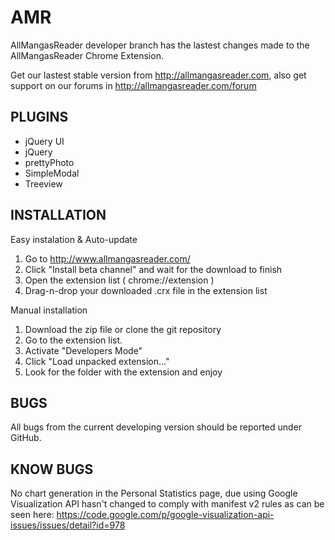 AMR
===
AllMangasReader developer branch has the lastest changes made
to the AllMangasReader Chrome Extension.

Get our lastest stable version from http://allmangasreader.com,
also get support on our forums in http://allmangasreader.com/forum

PLUGINS
-------------
* jQuery UI
* jQuery
* prettyPhoto
* SimpleModal
* Treeview
  
INSTALLATION
-------------
Easy instalation & Auto-update

1. Go to http://www.allmangasreader.com/
2. Click "Install beta channel" and wait for the download to finish
3. Open the extension list ( chrome://extension )
4. Drag-n-drop your downloaded .crx file in the extension list

Manual installation

1. Download the zip file or clone the git repository
2. Go to the extension list.
3. Activate "Developers Mode"
4. Click "Load unpacked extension…"
5. Look for the folder with the extension and enjoy

BUGS
-------------
All bugs from the current developing version should be
reported under GitHub.

KNOW BUGS
----------
No chart generation in the Personal Statistics page,
due using Google Visualization API hasn't changed to
comply with manifest v2 rules as can be seen here:
https://code.google.com/p/google-visualization-api-issues/issues/detail?id=978

